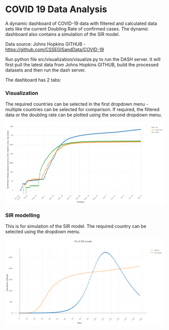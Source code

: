 # COVID 19 Data Analysis

A dynamic dashboard of COVID-19 data with filtered and calculated data sets like the current Doubling Rate of confirmed cases.
The dynamic dashboard also contains a simulation of the SIR model.

Data source: Johns Hopkins GITHUB - https://github.com/CSSEGISandData/COVID-19

Run python file src/visualization/visualize.py to run the DASH server. It will first pull the latest data from Johns Hopkins GITHUB, build the processed datasets and then run the dash server.

The dashboard has 2 tabs:

### Visualization
The required countries can be selected in the first dropdown menu - multiple countries can be selected for comparison.
If required, the filtered data or the doubling rate can be plotted using the second dropdown menu.

![alt text](https://github.com/vivek2301/COVID-19-analysis/blob/master/data/images/visualization.png?raw=true)

### SIR modelling
This is for simulation of the SIR model.
The required country can be selected using the dropdown menu.

![alt text](https://github.com/vivek2301/COVID-19-analysis/blob/master/data/images/sir_modelling.png?raw=true)
